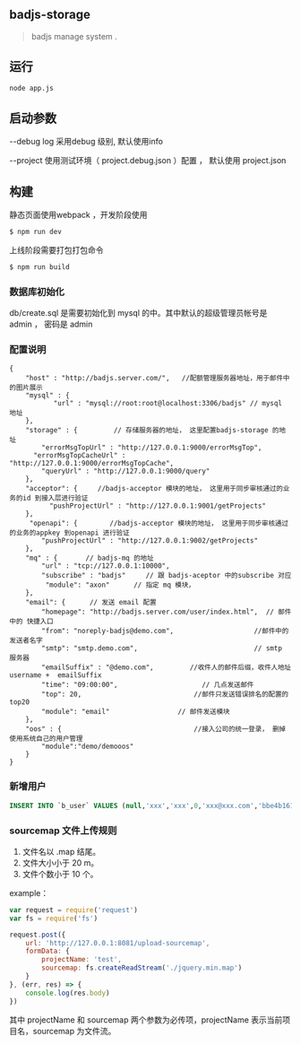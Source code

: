## badjs-storage

> badjs manage system .

## 运行

```sh
node app.js
```

## 启动参数

--debug log 采用debug 级别, 默认使用info

--project 使用测试环境（ project.debug.json ）配置 ， 默认使用 project.json

## 构建

静态页面使用webpack ，开发阶段使用

```sh
$ npm run dev
```

上线阶段需要打包打包命令

```sh
$ npm run build
```

### 数据库初始化

db/create.sql 是需要初始化到 mysql 的中。其中默认的超级管理员帐号是 admin ， 密码是 admin

### 配置说明
```
{
    "host" : "http://badjs.server.com/",   //配额管理服务器地址，用于邮件中的图片展示
    "mysql" : {
           "url" : "mysql://root:root@localhost:3306/badjs" // mysql 地址
    },
    "storage" : {         // 存储服务器的地址， 这里配置badjs-storage 的地址
        "errorMsgTopUrl" : "http://127.0.0.1:9000/errorMsgTop",
      "errorMsgTopCacheUrl" : "http://127.0.0.1:9000/errorMsgTopCache",
        "queryUrl" : "http://127.0.0.1:9000/query"
    },
    "acceptor": {     //badjs-acceptor 模块的地址， 这里用于同步审核通过的业务的id 到接入层进行验证
          "pushProjectUrl" : "http://127.0.0.1:9001/getProjects"
    },
     "openapi": {        //badjs-acceptor 模块的地址， 这里用于同步审核通过的业务的appkey 到openapi 进行验证
        "pushProjectUrl" : "http://127.0.0.1:9002/getProjects"
    },
    "mq" : {       // badjs-mq 的地址
        "url" : "tcp://127.0.0.1:10000",
        "subscribe" : "badjs"     // 跟 badjs-aceptor 中的subscribe 对应
         "module": "axon"      // 指定 mq 模块， 
    },
    "email": {      // 发送 email 配置
        "homepage": "http://badjs.server.com/user/index.html",  // 邮件中的 快捷入口
        "from": "noreply-badjs@demo.com",                    //邮件中的发送者名字
        "smtp": "smtp.demo.com",                             // smtp 服务器
        "emailSuffix" : "@demo.com",         //收件人的邮件后缀，收件人地址 username +  emailSuffix
        "time": "09:00:00",                     // 几点发送邮件
        "top": 20,                            //邮件只发送错误排名的配置的top20
        "module": "email"                 // 邮件发送模块
    },
    "oos" : {                                 //接入公司的统一登录， 删掉使用系统自己的用户管理
        "module":"demo/demooos"
    }
}
```

### 新增用户

```sql
INSERT INTO `b_user` VALUES (null,'xxx','xxx',0,'xxx@xxx.com','bbe4b161b9dab597e82f5fab7c9bed0d');
```

### sourcemap 文件上传规则

1. 文件名以 .map 结尾。
2. 文件大小小于 20 m。
3. 文件个数小于 10 个。

example：

```javascript
var request = require('request')
var fs = require('fs')

request.post({
    url: 'http://127.0.0.1:8081/upload-sourcemap',
    formData: {
    	projectName: 'test', 
        sourcemap: fs.createReadStream('./jquery.min.map')
    }
}, (err, res) => {
    console.log(res.body)
})

```

其中 projectName 和 sourcemap 两个参数为必传项，projectName 表示当前项目名，sourcemap 为文件流。

